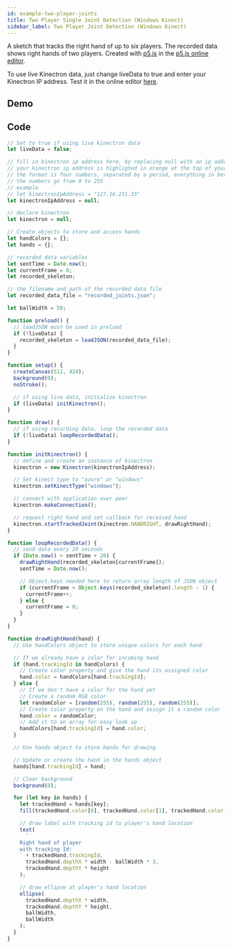 ```yaml
---
id: example-two-player-joints
title: Two Player Single Joint Detection (Windows Kinect)
sidebar_label: Two Player Joint Detection (Windows Kinect)
---
```


A sketch that tracks the right hand of up to six players. The recorded data shows right hands of two players. Created with [p5.js](https://p5js.org/) in the [p5.js online editor](http://alpha.editor.p5js.org/).

To use live Kinectron data, just change liveData to true and enter your Kinectron IP address. Test it in the online editor [here](http://alpha.editor.p5js.org/lisajamhoury/sketches/SyseCwsQ7).

## Demo

<!-- <div>
<iframe width="500px" height="500px"  src="https://alpha.editor.p5js.org/embed/SyseCwsQ7"></iframe>
</div>
 -->

 <div id="p5-sketch"></div>
 <script src="assets/scripts/example-two-player-joints.js"></script>

## Code

```javascript
// Set to true if using live kinectron data
let liveData = false;

// fill in kinectron ip address here, by replacing null with an ip address
// your kinectron ip address is highligted in orange at the top of your kinectron server
// the format is four numbers, separated by a period, everything in between quotes
// the numbers go from 0 to 255
// example
// let kinectronIpAddress = "127.16.231.33"
let kinectronIpAddress = null;

// declare kinectron
let kinectron = null;

// Create objects to store and access hands
let handColors = {};
let hands = {};

// recorded data variables
let sentTime = Date.now();
let currentFrame = 0;
let recorded_skeleton;

// the filename and path of the recorded data file
let recorded_data_file = "recorded_joints.json";

let ballWidth = 50;

function preload() {
  // loadJSON must be used in preload
  if (!liveData) {
    recorded_skeleton = loadJSON(recorded_data_file);
  }
}

function setup() {
  createCanvas(512, 424);
  background(0);
  noStroke();

  // if using live data, initialize kinectron
  if (liveData) initKinectron();
}

function draw() {
  // if using recording data, loop the recorded data
  if (!liveData) loopRecordedData();
}

function initKinectron() {
  // define and create an instance of kinectron
  kinectron = new Kinectron(kinectronIpAddress);

  // Set kinect type to "azure" or "windows"
  kinectron.setKinectType("windows");

  // connect with application over peer
  kinectron.makeConnection();

  // request right hand and set callback for received hand
  kinectron.startTrackedJoint(kinectron.HANDRIGHT, drawRightHand);
}

function loopRecordedData() {
  // send data every 20 seconds
  if (Date.now() > sentTime + 20) {
    drawRightHand(recorded_skeleton[currentFrame]);
    sentTime = Date.now();

    // Object.keys needed here to return array length of JSON object
    if (currentFrame < Object.keys(recorded_skeleton).length - 1) {
      currentFrame++;
    } else {
      currentFrame = 0;
    }
  }
}

function drawRightHand(hand) {
  // Use handColors object to store unique colors for each hand

  // If we already have a color for incoming hand
  if (hand.trackingId in handColors) {
    // Create color property and give the hand its assigned color
    hand.color = handColors[hand.trackingId];
  } else {
    // If we don't have a color for the hand yet
    // Create a random RGB color
    let randomColor = [random(255), random(255), random(255)];
    // Create color property on the hand and assign it a random color
    hand.color = randomColor;
    // Add it to an array for easy look up
    handColors[hand.trackingId] = hand.color;
  }

  // Use hands object to store hands for drawing

  // Update or create the hand in the hands object
  hands[hand.trackingId] = hand;

  // Clear background
  background(0);

  for (let key in hands) {
    let trackedHand = hands[key];
    fill(trackedHand.color[0], trackedHand.color[1], trackedHand.color[2]);

    // draw label with tracking id to player's hand location
    text(
      `
    Right hand of player
    with tracking Id:
    ` + trackedHand.trackingId,
      trackedHand.depthX * width - ballWidth * 3,
      trackedHand.depthY * height
    );

    // draw ellipse at player's hand location
    ellipse(
      trackedHand.depthX * width,
      trackedHand.depthY * height,
      ballWidth,
      ballWidth
    );
  }
}
```
